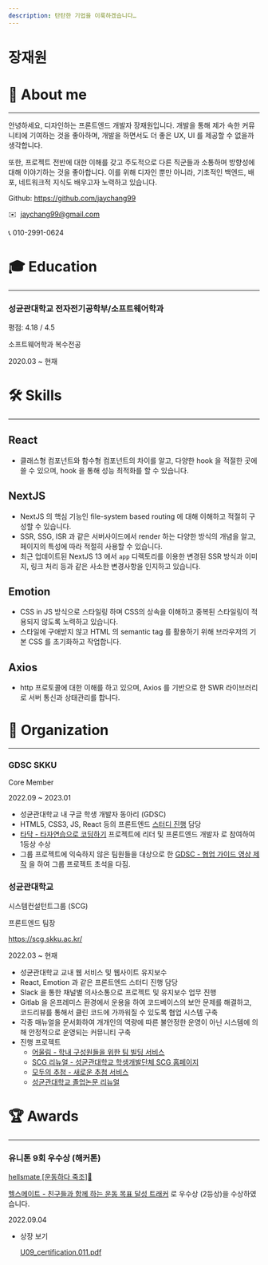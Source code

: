 ```yaml
---
description: 탄탄한 기업을 이룩하겠습니다…
---
```


# 장재원

# 👋 About me

---

안녕하세요, 디자인하는 프론트엔드 개발자 장재원입니다. 개발을 통해 제가 속한 커뮤니티에 기여하는 것을 좋아하며, 개발을 하면서도 더 좋은 UX, UI 를 제공할 수 없을까 생각합니다.

또한, 프로젝트 전반에 대한 이해를 갖고 주도적으로 다른 직군들과 소통하며 방향성에 대해 이야기하는 것을 좋아합니다. 이를 위해 디자인 뿐만 아니라, 기초적인 백엔드, 배포, 네트워크적 지식도 배우고자 노력하고 있습니다. 

Github: https://github.com/jaychang99

✉️  [jaychang99@gmail.com](mailto:jaychang99@gmail.com)

📞  010-2991-0624 

# 🎓 Education

---

### 성균관대학교 전자전기공학부/소프트웨어학과

평점: 4.18 / 4.5

소프트웨어학과 복수전공

2020.03 ~ 현재

# 🛠️ Skills

---

## React

- 클래스형 컴포넌트와 함수형 컴포넌트의 차이를 알고, 다양한 hook 을 적절한 곳에 쓸 수 있으며, hook 을 통해 성능 최적화를 할 수 있습니다.

## NextJS

- NextJS 의 핵심 기능인 file-system based routing 에 대해 이해하고 적절히 구성할 수 있습니다.
- SSR, SSG, ISR 과 같은 서버사이드에서 render 하는 다양한 방식의 개념을 알고, 페이지의 특성에 따라 적절히 사용할 수 있습니다.
- 최근 업데이트된 NextJS 13 에서 `app` 디렉토리를 이용한 변경된 SSR 방식과 이미지, 링크 처리 등과 같은 사소한 변경사항을 인지하고 있습니다.

## Emotion

- CSS in JS 방식으로 스타일링 하며 CSS의  상속을 이해하고 중복된 스타일링이 적용되지 않도록 노력하고 있습니다.
- 스타일에 구애받지 않고 HTML 의 semantic tag 를 활용하기 위해 브라우저의 기본 CSS 를 초기화하고 작업합니다.

## Axios

- http 프로토콜에 대한 이해를 하고 있으며, Axios 를 기반으로 한 SWR 라이브러리로 서버 통신과 상태관리를 합니다.

# 🏫 Organization

---

### GDSC SKKU

Core Member

2022.09 ~ 2023.01

- 성균관대학교 내 구글 학생 개발자 동아리 (GDSC)
- HTML5, CSS3, JS, React 등의 프론트엔드 [스터디 진행](https://www.notion.so/GDSC-hook-4fe6a293cd4c4591b696578217fa6dfd?pvs=21) 담당
- [타닥 - 타자연습으로 코딩하기](https://www.notion.so/cd62bb347cef4d5cbe850745d7e3799f?pvs=21) 프로젝트에 리더 및 프론트엔드 개발자  로 참여하여 1등상 수상
- 그룹 프로젝트에 익숙하지 않은 팀원들을 대상으로 한 [GDSC - 협업 가이드 영상 제작](https://www.notion.so/GDSC-19f319111ab74b1db6bce924c6fc97b1?pvs=21) 을 하여 그룹 프로젝트 초석을 다짐.

### 성균관대학교 
시스템컨설턴트그룹 (SCG)

프론트엔드 팀장

https://scg.skku.ac.kr/

2022.03 ~ 현재

- 성균관대학교 교내 웹 서비스 및 웹사이트 유지보수
- React, Emotion 과 같은 프론트엔드 스터디 진행 담당
- Slack 을 통한 채널별 의사소통으로 프로젝트 및 유지보수 업무 진행
- Gitlab 을 온프레미스 환경에서 운용을 하여 코드베이스의 보안 문제를 해결하고, 코드리뷰를 통해서 클린 코드에 가까워질 수 있도록 협업 시스템 구축
- 각종 매뉴얼을 문서화하여 개개인의 역량에 따른 불안정한 운영이 아닌 시스템에 의해 안정적으로 운영되는 커뮤니티 구축
- 진행 프로젝트
    - [어울림 - 학내 구성원들을 위한 팀 빌딩 서비스](https://www.notion.so/05310fcfc8534e67881ea3e9871ffe30?pvs=21)
    - [SCG 리뉴얼 - 성균관대학교 학생개발단체 SCG 홈페이지 ](https://www.notion.so/SCG-SCG-dba0ecb0793a4abca6b507c0507be7a9?pvs=21)
    - [모두의 추첨 - 새로운 추첨 서비스](https://www.notion.so/c60992f8d70f47af9b9ed7bc0066ea59?pvs=21)
    - [성균관대학교 졸업논문 리뉴얼](https://www.notion.so/3d755762fdb341efb8cdb961c8b91946?pvs=21)

# 🏆 Awards

---

### 유니톤 9회 우수상 (해커톤)

[hellsmate [운동하다 죽조]🦴](https://www.notion.so/hellsmate-6ed55c8c839b45e2856ada5b47ded0fc?pvs=21) 

[헬스메이트 - 친구들과 함께 하는 운동 목표 달성 트래커](https://www.notion.so/7c4bc4b2e5d7451c9e5b376a24ab27bb?pvs=21) 로 우수상 (2등상)을 수상하였습니다. 

2022.09.04

- 상장 보기
    
    [U09_certification.011.pdf](https://s3-us-west-2.amazonaws.com/secure.notion-static.com/f86e51b8-a7da-4fcf-88ed-518923a200c5/U09_certification.011.pdf)
